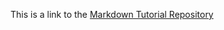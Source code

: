 This is a link to the [Markdown Tutorial Repository](https://github.com/T-A-N-I-T-A/markdown-portfolio/)
